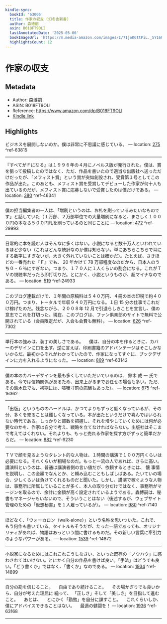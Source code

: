 ```yaml
---
kindle-sync:
  bookId: '63005'
  title: 作家の収支 (幻冬舎新書)
  author: 森博嗣
  asin: B018FT9OLI
  lastAnnotatedDate: '2025-05-06'
  bookImageUrl: 'https://m.media-amazon.com/images/I/71joK6ttPiL._SY160.jpg'
  highlightsCount: 12
---
```

# 作家の収支
## Metadata
* Author: [森博嗣](https://www.amazon.comundefined)
* ASIN: B018FT9OLI
* Reference: https://www.amazon.com/dp/B018FT9OLI
* [Kindle link](kindle://book?action=open&asin=B018FT9OLI)

## Highlights
ビジネスを展開しないのか。僕は非常に不思議に感じている。 — location: [275](kindle://book?action=open&asin=B018FT9OLI&location=275) ^ref-63815

---
『すべてがＦになる』は１９９６年の４月にノベルス版が発行された。僕は、賞を狙って投稿したのではなく、ただ、作品を書いたので適当な出版社へ送っただけだったが、「メフィスト賞」という賞が突如創設され、受賞第１号としてこの作品が出た。このあとも、メフィスト賞を受賞してデビューした作家が何十人も出ているのだが、メフィスト賞に応募しないで受賞したのは僕だけである。 — location: [380](kindle://book?action=open&asin=B018FT9OLI&location=380) ^ref-46341

---
僕の担当編集者の一人は、「増刷というのは、お札を刷っているみたいなものです」と話していた（１万部、２万部単位での大量増刷になると、まさしく１０００円の本なら５００円札を刷っているのと同じことに — location: [472](kindle://book?action=open&asin=B018FT9OLI&location=472) ^ref-29993

---
日常的に本を読む人はそんなに多くはない。小説になると数十万人といわれているほど少ない（これはどんな統計なのか僕は知らない。単にあちらこちらで耳にする数字にすぎないが、大きく外れていないことは確かだ）。たとえば、さきほどの一番売れた『Ｆ』でも、 20 年かけて 78 万部程度なのだから、日本人のうち０・６％にすぎない。つまり、１７０人に１人くらいの割合になる。これがＴＶの視聴率だったら即打切りだ。とにかく、小説というものが、超マイナなのである。 — location: [519](kindle://book?action=open&asin=B018FT9OLI&location=519) ^ref-24933

---
このブログ連載だけで、１年間の原稿料は５４０万円、４冊の本の印税で約４００万円。つまり、トータルで年収９４０万円になる。１日 15 分の仕事でこれだけ稼げたのだ。残念ながら、２００８年 12 月で引退らしきことを宣言し、僕の意志でこれを打切った。現在、このブログは、ファン俱楽部のサイトで無料で公開されている（会員限定だが、入会も会費も無料）。 — location: [626](kindle://book?action=open&asin=B018FT9OLI&location=626) ^ref-7302

---
単行本の強みは、装丁の美しさである。 　僕は、自分の本を作るときに、カバーのデザインに口を出す。逆に言えば、印刷書籍のアドバンテージはそこしかないからだ。最初からそれがわかっていたので、作家になってすぐに、ブックデザインに力を入れるようになった。 — location: [869](kindle://book?action=open&asin=B018FT9OLI&location=869) ^ref-63142

---
僕の本のカバーデザインを最も多くしていただいているのは、 鈴木 成 一 氏である。今では信頼関係があるため、出来上がるまでお任せの場合も多い。ただ、その鈴木氏でも、初期には、喧嘩寸前の応酬もあった）。 — location: [875](kindle://book?action=open&asin=B018FT9OLI&location=875) ^ref-16362

---
「出版」というもののハードルは、かつてよりもずっと低くなっているが、その分、多くを売ることは難しくなっている。本が出たというだけで喜んではいられない時代である。しっかりと部数を把握し、それを増やしていくためには何が必要なのかを、作家は自分で考え、戦略を立てなければならない。出版社はそこまで考えてはくれない。それよりも、もっと売れる作家を探す方がずっと簡単だからだ。 — location: [882](kindle://book?action=open&asin=B018FT9OLI&location=882) ^ref-9230

---
ＴＶで顔を見るようなタレント的な人物は、１時間の講演で１００万円くらいは必要になる。それくらいが相場なのだ。もっと一流の人であれば、さらに高い。講演料というのは、普通は講演者側の言い値だが、依頼するときには、 懐 事情を説明し、この金額でなんとか、と頼み込むこともしばしばある。たいていの場合、少しくらいは負けてくれるものだと聞いた。しかし、講演で稼ぐような人物は、事務所に所属していることが多く、本人の取り分だけではなく、事務所がマージンを取るので、余計に金額が高く設定されているようである。森博嗣は、秘書もマネージャもいないので、そういうことはない（後述するが、ウェブサイト管理のための「仮想秘書」を１人雇っているが）。 — location: [980](kindle://book?action=open&asin=B018FT9OLI&location=980) ^ref-7140

---
ほどなく、「ウォーカロン（walk-alone）」という名称を思いついた。これで、もう何作も書いている。タイトルもそうだが、たった一語であっても、オリジナリティがあれば、物語はあっという間に書けるものだ。その新しい言葉に牽引力のようなパワーがある。 — location: [1539](kindle://book?action=open&asin=B018FT9OLI&location=1539) ^ref-14872

---
小説家になるためにはこれこれこうしなさい、といった既存の「ノウハウ」に惑わされてはいけない。とにかく自分の作品を書けば良い。「手法」はどうでも良い。「どう書くか」ではなく、「書くか」なのである。 — location: [1934](kindle://book?action=open&asin=B018FT9OLI&location=1934) ^ref-14899

---
自分の勘を信じること。 　自由であり続けること。 　その場かぎりでも良いから、自分が考えた理屈に 縋って、 「正しさ」そして「美しさ」を目指して進むこと。 　あとは、 　とにかく「勤勉」を自分に課すこと。 　これくらいしか、僕にアドバイスできることはない。 　最適の健闘を！ — location: [1936](kindle://book?action=open&asin=B018FT9OLI&location=1936) ^ref-63168

---
